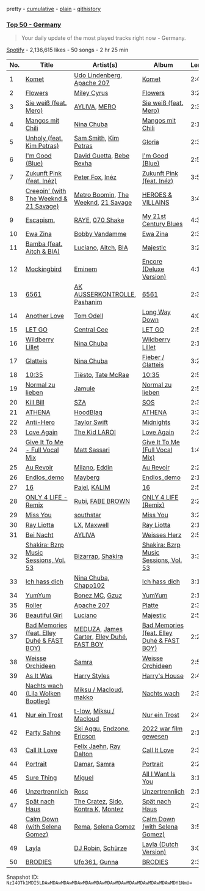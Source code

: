 pretty - [cumulative](/playlists/cumulative/37i9dQZEVXbJiZcmkrIHGU.md) - [plain](/playlists/plain/37i9dQZEVXbJiZcmkrIHGU) - [githistory](https://github.githistory.xyz/mackorone/spotify-playlist-archive/blob/main/playlists/plain/37i9dQZEVXbJiZcmkrIHGU)

### [Top 50 \- Germany](https://open.spotify.com/playlist/37i9dQZEVXbJiZcmkrIHGU)

> Your daily update of the most played tracks right now \- Germany.

[Spotify](https://open.spotify.com/user/spotify) - 2,136,615 likes - 50 songs - 2 hr 25 min

| No. | Title | Artist(s) | Album | Length |
|---|---|---|---|---|
| 1 | [Komet](https://open.spotify.com/track/7oQepKHmXDaPC3rgeLRvQu) | [Udo Lindenberg](https://open.spotify.com/artist/7iWcRnQMinCoV2u5ICgsW0), [Apache 207](https://open.spotify.com/artist/1qQLhymHXFPtP5U8KNKsm6) | [Komet](https://open.spotify.com/album/2XWoQ5VUcmGYL1025mZ5dO) | 2:47 |
| 2 | [Flowers](https://open.spotify.com/track/0yLdNVWF3Srea0uzk55zFn) | [Miley Cyrus](https://open.spotify.com/artist/5YGY8feqx7naU7z4HrwZM6) | [Flowers](https://open.spotify.com/album/7I0tjwFtxUwBC1vgyeMAax) | 3:20 |
| 3 | [Sie weiß \(feat\. Mero\)](https://open.spotify.com/track/7DyDjhZMEIK5Ied4juTCyc) | [AYLIVA](https://open.spotify.com/artist/2rEVnwCPBeGkWMv425KoG1), [MERO](https://open.spotify.com/artist/5wyWp867LWGjFmYZXVSFnZ) | [Sie weiß \(feat\. Mero\)](https://open.spotify.com/album/3ixrTwmXyX8EByoYXCEhpX) | 2:31 |
| 4 | [Mangos mit Chili](https://open.spotify.com/track/11eYmv0tA3wEoyD1Sad2Nv) | [Nina Chuba](https://open.spotify.com/artist/2kS9NyuATpYwjeB93h24H5) | [Mangos mit Chili](https://open.spotify.com/album/3qsz2ytKVv0pn17TISastM) | 2:14 |
| 5 | [Unholy \(feat\. Kim Petras\)](https://open.spotify.com/track/0NZPBYD5qbEWRs3PrGiRkT) | [Sam Smith](https://open.spotify.com/artist/2wY79sveU1sp5g7SokKOiI), [Kim Petras](https://open.spotify.com/artist/3Xt3RrJMFv5SZkCfUE8C1J) | [Gloria](https://open.spotify.com/album/3Uq1jNGnD412ZvCb6j2DKV) | 2:36 |
| 6 | [I'm Good \(Blue\)](https://open.spotify.com/track/4uUG5RXrOk84mYEfFvj3cK) | [David Guetta](https://open.spotify.com/artist/1Cs0zKBU1kc0i8ypK3B9ai), [Bebe Rexha](https://open.spotify.com/artist/64M6ah0SkkRsnPGtGiRAbb) | [I'm Good \(Blue\)](https://open.spotify.com/album/7M842DMhYVALrXsw3ty7B3) | 2:55 |
| 7 | [Zukunft Pink \(feat\. Inéz\)](https://open.spotify.com/track/4YxZQd3I4rj1nqkXgvpCk4) | [Peter Fox](https://open.spotify.com/artist/6rqlONGmPuP2wJVSfliLBI), [Inéz](https://open.spotify.com/artist/6zBax4hSAI1BJYgwF61EP5) | [Zukunft Pink \(feat\. Inéz\)](https://open.spotify.com/album/0oCAC1DmJcWxPjs55uJl6D) | 3:50 |
| 8 | [Creepin' \(with The Weeknd & 21 Savage\)](https://open.spotify.com/track/2dHHgzDwk4BJdRwy9uXhTO) | [Metro Boomin](https://open.spotify.com/artist/0iEtIxbK0KxaSlF7G42ZOp), [The Weeknd](https://open.spotify.com/artist/1Xyo4u8uXC1ZmMpatF05PJ), [21 Savage](https://open.spotify.com/artist/1URnnhqYAYcrqrcwql10ft) | [HEROES & VILLAINS](https://open.spotify.com/album/7txGsnDSqVMoRl6RQ9XyZP) | 3:41 |
| 9 | [Escapism.](https://open.spotify.com/track/5mHdCZtVyb4DcJw8799hZp) | [RAYE](https://open.spotify.com/artist/5KKpBU5eC2tJDzf0wmlRp2), [070 Shake](https://open.spotify.com/artist/12Zk1DFhCbHY6v3xep2ZjI) | [My 21st Century Blues](https://open.spotify.com/album/3U8n8LzBx2o9gYXvvNq4uH) | 4:32 |
| 10 | [Ewa Zina](https://open.spotify.com/track/6bwKe4LzFLvoXRYtHpims4) | [Bobby Vandamme](https://open.spotify.com/artist/054k3bx4tpjx1tfypvq3eq) | [Ewa Zina](https://open.spotify.com/album/0T7Tgbd6oN5KSofV69PPnB) | 2:31 |
| 11 | [Bamba \(feat\. Aitch & BIA\)](https://open.spotify.com/track/7sJNeWTXkZCEC7OnFMpGWL) | [Luciano](https://open.spotify.com/artist/3CJKkU0XuElRT1z8rEtIYg), [Aitch](https://open.spotify.com/artist/2PJEagPIxaBugeMjIyKVXF), [BIA](https://open.spotify.com/artist/6veh5zbFpm31XsPdjBgPER) | [Majestic](https://open.spotify.com/album/7qNuJ1DoCy9au1vdip0f7o) | 3:23 |
| 12 | [Mockingbird](https://open.spotify.com/track/561jH07mF1jHuk7KlaeF0s) | [Eminem](https://open.spotify.com/artist/7dGJo4pcD2V6oG8kP0tJRR) | [Encore \(Deluxe Version\)](https://open.spotify.com/album/1kTlYbs28MXw7hwO0NLYif) | 4:10 |
| 13 | [6561](https://open.spotify.com/track/6e180XtptMddkCejgq7o8K) | [AK AUSSERKONTROLLE](https://open.spotify.com/artist/07SFzTMeYf5P8Rd32a9Zzw), [Pashanim](https://open.spotify.com/artist/34LetYSjEuG2fBb4Z8PwPg) | [6561](https://open.spotify.com/album/0QPQNmN5izrSFXX3VHpF2Z) | 2:31 |
| 14 | [Another Love](https://open.spotify.com/track/7jtQIBanIiJOMS6RyCx6jZ) | [Tom Odell](https://open.spotify.com/artist/2txHhyCwHjUEpJjWrEyqyX) | [Long Way Down](https://open.spotify.com/album/0KGBW1MQtC2aFPCDUdAkdJ) | 4:04 |
| 15 | [LET GO](https://open.spotify.com/track/3zkyus0njMCL6phZmNNEeN) | [Central Cee](https://open.spotify.com/artist/5H4yInM5zmHqpKIoMNAx4r) | [LET GO](https://open.spotify.com/album/1QYPAEk2Ksj3WPv3mvoDnL) | 2:54 |
| 16 | [Wildberry Lillet](https://open.spotify.com/track/6yeZM8gyykjaf8w0GqRfK4) | [Nina Chuba](https://open.spotify.com/artist/2kS9NyuATpYwjeB93h24H5) | [Wildberry Lillet](https://open.spotify.com/album/1zzkAbY0FKMPjn56qrgxme) | 2:12 |
| 17 | [Glatteis](https://open.spotify.com/track/1z9NVyu6rOFQR57vA94xbR) | [Nina Chuba](https://open.spotify.com/artist/2kS9NyuATpYwjeB93h24H5) | [Fieber / Glatteis](https://open.spotify.com/album/6eNrbdwrN1GE7VWeiDc11f) | 3:22 |
| 18 | [10:35](https://open.spotify.com/track/6BePGk3eCan4FqaW2X8Qy3) | [Tiësto](https://open.spotify.com/artist/2o5jDhtHVPhrJdv3cEQ99Z), [Tate McRae](https://open.spotify.com/artist/45dkTj5sMRSjrmBSBeiHym) | [10:35](https://open.spotify.com/album/77wWx9sOCJiy0wcn0P44NO) | 2:52 |
| 19 | [Normal zu lieben](https://open.spotify.com/track/5BfAcaTKnD5s6hkwrK6EhQ) | [Jamule](https://open.spotify.com/artist/4sVieJlKgpZ2k9ESNS5IdN) | [Normal zu lieben](https://open.spotify.com/album/0TM0URyKK7Z9yRjzBx5Oxz) | 2:56 |
| 20 | [Kill Bill](https://open.spotify.com/track/1Qrg8KqiBpW07V7PNxwwwL) | [SZA](https://open.spotify.com/artist/7tYKF4w9nC0nq9CsPZTHyP) | [SOS](https://open.spotify.com/album/1nrVofqDRs7cpWXJ49qTnP) | 2:33 |
| 21 | [ATHENA](https://open.spotify.com/track/2Ic4yeE0arD9AZ4RIbixFU) | [HoodBlaq](https://open.spotify.com/artist/1Wic7dyEeEpQXDBbDf6HKm) | [ATHENA](https://open.spotify.com/album/5Tf0s5kDjhaQGc17v7GgIl) | 3:30 |
| 22 | [Anti\-Hero](https://open.spotify.com/track/0V3wPSX9ygBnCm8psDIegu) | [Taylor Swift](https://open.spotify.com/artist/06HL4z0CvFAxyc27GXpf02) | [Midnights](https://open.spotify.com/album/151w1FgRZfnKZA9FEcg9Z3) | 3:20 |
| 23 | [Love Again](https://open.spotify.com/track/4sx6NRwL6Ol3V6m9exwGlQ) | [The Kid LAROI](https://open.spotify.com/artist/2tIP7SsRs7vjIcLrU85W8J) | [Love Again](https://open.spotify.com/album/3z53jSP5i9bCPVOu3PARM8) | 2:26 |
| 24 | [Give It To Me \- Full Vocal Mix](https://open.spotify.com/track/5ZduaRci3iNUiDfJbBfAaf) | [Matt Sassari](https://open.spotify.com/artist/21dVknSLCsK37cWozWDZZS) | [Give It To Me \(Full Vocal Mix\)](https://open.spotify.com/album/1jbRY71konakrKvDUiW7Rp) | 1:42 |
| 25 | [Au Revoir](https://open.spotify.com/track/4HkRGYJYn1Y99uXpqTyOI6) | [Milano](https://open.spotify.com/artist/4Jd9XCHzRXTB7ZPPVzJoUm), [Eddin](https://open.spotify.com/artist/2Diqn1jFkehRd9MVDGKGdq) | [Au Revoir](https://open.spotify.com/album/3PE0mVKw3fqzBxS1mZBI9Z) | 2:29 |
| 26 | [Endlos\_demo](https://open.spotify.com/track/4tQA4uDHh6iPaQLWaxeQqH) | [Mayberg](https://open.spotify.com/artist/0lNJF6sbrXXPubqKkkyK23) | [Endlos\_demo](https://open.spotify.com/album/1kMIcfGn8lMbLwrNAmpnEj) | 2:17 |
| 27 | [16](https://open.spotify.com/track/5WBJoNzyDtXLPR60EZIIeA) | [Pajel](https://open.spotify.com/artist/1bpI6QDUqmfKmV0Tlhj0Jm), [KALIM](https://open.spotify.com/artist/2NJWI8byqTSqDaJRnqJY2z) | [16](https://open.spotify.com/album/0izTm4bKOwFZNYUN1XGFCi) | 2:58 |
| 28 | [ONLY 4 LIFE \- Remix](https://open.spotify.com/track/7jYwZOptDPesQgzj7vhsEF) | [Rubi](https://open.spotify.com/artist/0VlrorDSkEbLK1D6VvMgd2), [FABE BROWN](https://open.spotify.com/artist/1H2agrqo1Y8alTi5Wde6UG) | [ONLY 4 LIFE \(Remix\)](https://open.spotify.com/album/5u6snJ3UY2taF6tY1WZzQH) | 2:28 |
| 29 | [Miss You](https://open.spotify.com/track/4tRhRLBxIZ34Iw0eCuiC03) | [southstar](https://open.spotify.com/artist/1GVuCyb4PlArufUZDUnRQi) | [Miss You](https://open.spotify.com/album/4fmtd5CduUYx2bmMOvXwX4) | 3:26 |
| 30 | [Ray Liotta](https://open.spotify.com/track/2IiXj6SbQcgEjCBXDiQ5TF) | [LX](https://open.spotify.com/artist/10XY9PZCJKzUFzZOdtlQLU), [Maxwell](https://open.spotify.com/artist/0b62itBWBdLgiecXjXCqKC) | [Ray Liotta](https://open.spotify.com/album/76iCneTCFtrx8L7nUO9PGg) | 2:16 |
| 31 | [Bei Nacht](https://open.spotify.com/track/1kKvfCmzXzRcfszwQrXFPM) | [AYLIVA](https://open.spotify.com/artist/2rEVnwCPBeGkWMv425KoG1) | [Weisses Herz](https://open.spotify.com/album/3TGzhEgQ0A1ijA6bnyrsJH) | 2:54 |
| 32 | [Shakira: Bzrp Music Sessions, Vol\. 53](https://open.spotify.com/track/4nrPB8O7Y7wsOCJdgXkthe) | [Bizarrap](https://open.spotify.com/artist/716NhGYqD1jl2wI1Qkgq36), [Shakira](https://open.spotify.com/artist/0EmeFodog0BfCgMzAIvKQp) | [Shakira: Bzrp Music Sessions, Vol\. 53](https://open.spotify.com/album/1gi2iwr1l8IUyHYHxi01pg) | 3:37 |
| 33 | [Ich hass dich](https://open.spotify.com/track/5CGPOGyyF3XvyQwyqlJH0P) | [Nina Chuba](https://open.spotify.com/artist/2kS9NyuATpYwjeB93h24H5), [Chapo102](https://open.spotify.com/artist/36caCzfSrrL7a8Mvd1SuRr) | [Ich hass dich](https://open.spotify.com/album/5Jv2VE7PyyoDR8G1qUV5Uw) | 3:13 |
| 34 | [YumYum](https://open.spotify.com/track/4lkLzhx8zsVIdNd1WANxuA) | [Bonez MC](https://open.spotify.com/artist/1aS5tqEs9ci5P9KD9tZWa6), [Gzuz](https://open.spotify.com/artist/5eioJDe26lOqkAMbuhzZYs) | [YumYum](https://open.spotify.com/album/65anFsSusiOfpdIZdKAIlg) | 2:11 |
| 35 | [Roller](https://open.spotify.com/track/6hw1Sy9wZ8UCxYGdpKrU6M) | [Apache 207](https://open.spotify.com/artist/1qQLhymHXFPtP5U8KNKsm6) | [Platte](https://open.spotify.com/album/0IoleYbJxOgQLuZDkzyzPG) | 2:37 |
| 36 | [Beautiful Girl](https://open.spotify.com/track/5xX2LYdXyx0Boa61rZOjq5) | [Luciano](https://open.spotify.com/artist/3CJKkU0XuElRT1z8rEtIYg) | [Majestic](https://open.spotify.com/album/7qNuJ1DoCy9au1vdip0f7o) | 2:58 |
| 37 | [Bad Memories \(feat\. Elley Duhé & FAST BOY\)](https://open.spotify.com/track/3rb0tMq42WfggucPm0HHkA) | [MEDUZA](https://open.spotify.com/artist/0xRXCcSX89eobfrshSVdyu), [James Carter](https://open.spotify.com/artist/5344K3N7rx7kw1HjO8psuq), [Elley Duhé](https://open.spotify.com/artist/67MNhiAICFY6Pwc2YxCO0K), [FAST BOY](https://open.spotify.com/artist/56Qz2XwGj7FxnNKrfkWjnb) | [Bad Memories \(feat\. Elley Duhé & FAST BOY\)](https://open.spotify.com/album/44aG7QLYLGotCTlu5Fc2J7) | 2:28 |
| 38 | [Weisse Orchideen](https://open.spotify.com/track/0fNYJMvRcSBEC4zK3SClpK) | [Samra](https://open.spotify.com/artist/6h1s4i4XKIYv4ErDelLDN0) | [Weisse Orchideen](https://open.spotify.com/album/0dQq7rjlKZbkK2bPGfiZT2) | 2:57 |
| 39 | [As It Was](https://open.spotify.com/track/4Dvkj6JhhA12EX05fT7y2e) | [Harry Styles](https://open.spotify.com/artist/6KImCVD70vtIoJWnq6nGn3) | [Harry's House](https://open.spotify.com/album/5r36AJ6VOJtp00oxSkBZ5h) | 2:47 |
| 40 | [Nachts wach \(Lila Wolken Bootleg\)](https://open.spotify.com/track/5qEGAHerczFt3HmL9lhh4j) | [Miksu / Macloud](https://open.spotify.com/artist/76dRoxKtDwYkgCQePok9cU), [makko](https://open.spotify.com/artist/6ARKr2ZoLf9TDoQiZarJMt) | [Nachts wach](https://open.spotify.com/album/6VLivifFeh65jFqwXCAar3) | 2:38 |
| 41 | [Nur ein Trost](https://open.spotify.com/track/2xIHVoglz5mLrNf145RieQ) | [t\-low](https://open.spotify.com/artist/3tQzzidoPfVifoURnDfgmD), [Miksu / Macloud](https://open.spotify.com/artist/76dRoxKtDwYkgCQePok9cU) | [Nur ein Trost](https://open.spotify.com/album/5jApFyWNcmyrBg7kQipm9U) | 2:44 |
| 42 | [Party Sahne](https://open.spotify.com/track/3JOV6IFlO4cviGK2cqeTVQ) | [Ski Aggu](https://open.spotify.com/artist/6CP5wWvO8oIxedESJNCN4H), [Endzone](https://open.spotify.com/artist/7uK2QScoOUkqq8tvtvBIL7), [Ericson](https://open.spotify.com/artist/2mkCm5VNJTplOKJxcDYMpa) | [2022 war film gewesen](https://open.spotify.com/album/7lOlLrkcD0F2SXIqyVxL43) | 2:17 |
| 43 | [Call It Love](https://open.spotify.com/track/5YdnOm5990Kfq1Jodws98B) | [Felix Jaehn](https://open.spotify.com/artist/4bL2B6hmLlMWnUEZnorEtG), [Ray Dalton](https://open.spotify.com/artist/4e0nWw2r4BoQSKPQ2zpU13) | [Call It Love](https://open.spotify.com/album/5c3YGhnf058Op4YviM73wn) | 2:34 |
| 44 | [Portrait](https://open.spotify.com/track/3mynByp1pJOsjCkrSLrjbC) | [Damar](https://open.spotify.com/artist/05LbKtCK9GvxTXoBxqKZxu), [Samra](https://open.spotify.com/artist/6h1s4i4XKIYv4ErDelLDN0) | [Portrait](https://open.spotify.com/album/1FLbPZDywXu2JTxkIBqavm) | 2:26 |
| 45 | [Sure Thing](https://open.spotify.com/track/0JXXNGljqupsJaZsgSbMZV) | [Miguel](https://open.spotify.com/artist/360IAlyVv4PCEVjgyMZrxK) | [All I Want Is You](https://open.spotify.com/album/493HYe7N5pleudEZRyhE7R) | 3:15 |
| 46 | [Unzertrennlich](https://open.spotify.com/track/1NAEIUBOWGIwSSFNvMDA2k) | [Rosc](https://open.spotify.com/artist/4vEIMa1vuh2eKBryiepN8c) | [Unzertrennlich](https://open.spotify.com/album/6hxVGgsFcroyngWz4Mll9t) | 2:13 |
| 47 | [Spät nach Haus](https://open.spotify.com/track/7lkYdyKCN44Lc5saKwIGhP) | [The Cratez](https://open.spotify.com/artist/3pVfscwg2QxhdHtk966inb), [Sido](https://open.spotify.com/artist/4Yttlv9ndGjCDCVLqM7ACq), [Kontra K](https://open.spotify.com/artist/4lDiJcOJ2GLCK6p9q5BgfK), [Montez](https://open.spotify.com/artist/5ZY4M2aGiTaZQEP6HfqeJc) | [Spät nach Haus](https://open.spotify.com/album/0nZAAJ1Ww4VpBjxk88gCXc) | 2:30 |
| 48 | [Calm Down \(with Selena Gomez\)](https://open.spotify.com/track/0WtM2NBVQNNJLh6scP13H8) | [Rema](https://open.spotify.com/artist/46pWGuE3dSwY3bMMXGBvVS), [Selena Gomez](https://open.spotify.com/artist/0C8ZW7ezQVs4URX5aX7Kqx) | [Calm Down \(with Selena Gomez\)](https://open.spotify.com/album/2b2GHWESCWEuHiCZ2Skedp) | 3:59 |
| 49 | [Layla](https://open.spotify.com/track/5ucyKDPjLpYLGadsRO1wSB) | [DJ Robin](https://open.spotify.com/artist/06VwNCd4PPAxBuxheaf5bz), [Schürze](https://open.spotify.com/artist/3S46qb1V62vKdGl1sR6LEQ) | [Layla \(Dutch Version\)](https://open.spotify.com/album/0FzJ3c7iD03TfPeRnsrgwu) | 3:05 |
| 50 | [BRODIES](https://open.spotify.com/track/1pGxSl5VmzBtejKSmuAKKU) | [Ufo361](https://open.spotify.com/artist/5pVRwX5ZQR7hfJ18w8ZYkl), [Gunna](https://open.spotify.com/artist/2hlmm7s2ICUX0LVIhVFlZQ) | [BRODIES](https://open.spotify.com/album/5xSam2UgSOM6sXR7C6SuVc) | 2:30 |

Snapshot ID: `NzI4OTk1MDI5LDAwMDAwMDAwMDAwMDAwMDAwMDAwMDAwMDAwMDAwMDAwMDAwMDY1NmU=`
